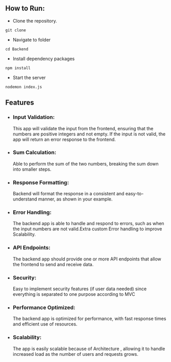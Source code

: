 ## How to Run: 
- Clone the repository.
```
git clone 
```
- Navigate to folder
```
cd Backend
```
- Install dependency packages
```
npm install
```
- Start the server
```
nodemon index.js
```

## Features

- ###  Input Validation: 
  This app will validate the input from the frontend, ensuring that the numbers are positive integers and not empty. If the input is not valid, the app will return an error response to the frontend.

- ### Sum Calculation:
   Able to perform the sum of the two numbers, breaking the sum down into smaller steps.

- ### Response Formatting:

  Backend will format the response in a consistent and easy-to-understand manner, as shown in your example.

- ### Error Handling: 

  The backend app is able to handle and respond to errors, such as when the input numbers are not valid.Extra custom Error handling to improve Scalability.

- ### API Endpoints:
  The backend app should provide one or more API endpoints that allow the frontend to send and receive data.

- ### Security: 
 
  Easy to implement security features (if user data needed) since everything is separated to one purpose according to MVC

- ### Performance Optimized:

   The backend app is  optimized for performance, with fast response times and efficient use of resources.

- ### Scalability:

  The app is easily  scalable because of Architecture , allowing it to handle increased load as the number of users and requests grows.
